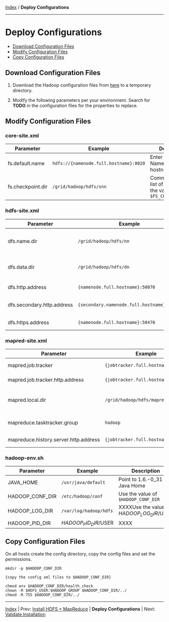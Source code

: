 [Index](./index.md) / **Deploy Configurations**

------

Deploy Configurations
==========

* [Download Configuration Files](#download-configuration-files)
* [Modify Configuration Files](#modify-configuration-files)
* [Copy Configuration Files](#copy-configuration-files)

Download Configuration Files
-----

1. Download the Hadoop configuration files from [here](./conf) to a temporary directory.

2. Modify the following parameters per your environment. Search for **TODO** in the configuration files for the properties to replace.


Modify Configuration Files
-----

### core-site.xml

| Parameter          | Example       | Description                                       |
|--------------------|---------------|-----------------------------|
| fs.default.name    | <code>hdfs://{namenode.full.hostname}:8020</code>  | Enter your NameNode hostname
| fs.checkpoint.dir  | <code>/grid/hadoop/hdfs/snn</code>  | Comma separated list of paths. Use the value of <code>$FS_CHECKPOINT_DIR</code>

### hdfs-site.xml

| Parameter                          | Example          | Description                       |
|------------------------------------|------------------|-----------------------------------|
| dfs.name.dir                       | <code>/grid/hadoop/hdfs/nn</code> | Comma separated list of paths. Use the value of <code>$DFS_NAME_DIR</code>
| dfs.data.dir                       | <code>/grid/hadoop/hdfs/dn</code> | Comma separated list of paths. Use the value of <code>$DFS_DATA_DIR</code>
| dfs.http.address	                | <code>{namenode.full.hostname}:50070</code>   | Enter your NameNode hostname
| dfs.secondary.http.address         | <code>{secondary.namenode.full.hostname}:50090</code> | Enter your SecondaryNameNode hostname
| dfs.https.address                  | <code>{namenode.full.hostname}:50470</code>   | Enter your NameNode hostname

### mapred-site.xml

| Parameter                             | Example       | Description                         |
|---------------------------------------|---------------|---------------------------------------|
| mapred.job.tracker                    | <code>{jobtracker.full.hostname}:50300</code> | Enter your JobTracker hostname
| mapred.job.tracker.http.address       | <code>{jobtracker.full.hostname}:50030</code> | Enter your JobTracker hostname
| mapred.local.dir                       | <code>/grid/hadoop/hdfs/mapred</code> | Comma separated list of paths. Use the value of <code>$MAPREDUCE_LOCAL_DIR</code>
| mapreduce.tasktracker.group            | <code>hadoop</code> | Enter your group. Use the value of <code>$HADOOP_GROUP</code>
| mapreduce.history.server.http.address | <code>{jobtracker.full.hostname}:51111</code> | Enter your JobTracker hostname

### hadoop-env.sh

| Parameter                             | Example        | Description                          |
|---------------------------------------|----------------|-------------------------------------|
| JAVA_HOME                             | <code>/usr/java/default</code> | Point to 1.6.-0_31 Java Home
| HADOOP_CONF_DIR                       | <code>/etc/hadoop/conf</code> | Use the value of <code>$HADOOP_CONF_DIR</code>
| HADOOP_LOG_DIR                        | <code>/var/log/hadoop/hdfs</code> | XXXXUse the value of $HADOOP_LOG_DIR/$USER
| HADOOP_PID_DIR                        | $HADOOP_PID_DIR/$USER | XXXX


Copy Configuration Files
-----

On all hosts create the config directory, copy the config files and set the permissions.

    mkdir -p $HADOOP_CONF_DIR
    
    {copy the config xml files to $HADOOP_CONF_DIR}
    
    chmod a+x $HADOOP_CONF_DIR/health_check
    chown -R $HDFS_USER:$HADOOP_GROUP $HADOOP_CONF_DIR/../
    chmod -R 755 $HADOOP_CONF_DIR/../


------

[Index](./index.md)
|
Prev: [Install HDFS + MapReduce](./install-hdfs-mapreduce.md)
|
**Deploy Configurations**
|
Next: [Validate Installation](./validate-installation.md)